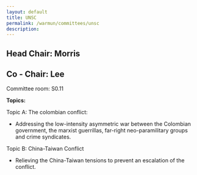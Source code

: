 ```yaml
---
layout: default
title: UNSC
permalink: /warmun/committees/unsc
description:
---
```

## Head Chair: Morris

## Co - Chair: Lee

Committee room: S0.11

<b>Topics:</b>

  Topic A: The colombian conflict:
- Addressing the low-intensity asymmetric war between the Colombian government, the
marxist guerrillas, far-right neo-paramilitary groups and crime syndicates.


Topic B: China-Taiwan Conflict
- Relieving the China-Taiwan tensions to prevent an escalation of the conflict.


